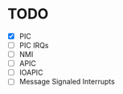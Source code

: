 # TODO

* [x] PIC
* [ ] PIC IRQs
* [ ] NMI
* [ ] APIC
* [ ] IOAPIC
* [ ] Message Signaled Interrupts